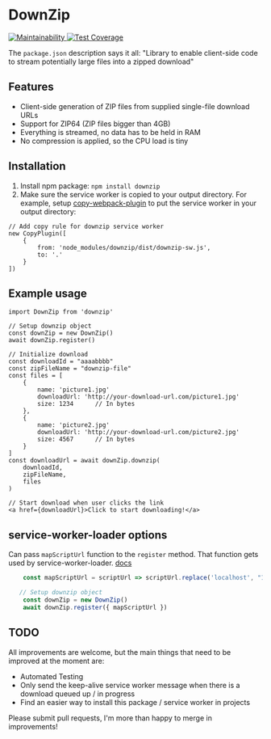 # DownZip
[![Maintainability](https://api.codeclimate.com/v1/badges/862b0665619d30cd322e/maintainability)](https://codeclimate.com/github/robbederks/downzip/maintainability)[ ![Test Coverage](https://api.codeclimate.com/v1/badges/862b0665619d30cd322e/test_coverage)](https://codeclimate.com/github/robbederks/downzip/test_coverage)

The `package.json` description says it all: "Library to enable client-side code to stream potentially large files into a zipped download"

## Features
* Client-side generation of ZIP files from supplied single-file download URLs
* Support for ZIP64 (ZIP files bigger than 4GB)
* Everything is streamed, no data has to be held in RAM
* No compression is applied, so the CPU load is tiny

## Installation
1. Install npm package: `npm install downzip`
2. Make sure the service worker is copied to your output directory. For example, setup [copy-webpack-plugin](https://www.npmjs.com/package/copy-webpack-plugin) to put the service worker in your output directory:
```
// Add copy rule for downzip service worker
new CopyPlugin([
    {
        from: 'node_modules/downzip/dist/downzip-sw.js',
        to: '.'
    }
])
```

## Example usage
```
import DownZip from 'downzip'

// Setup downzip object
const downZip = new DownZip()
await downZip.register()

// Initialize download
const downloadId = "aaaabbbb"
const zipFileName = "downzip-file"
const files = [
    {
        name: 'picture1.jpg' 
        downloadUrl: 'http://your-download-url.com/picture1.jpg'
        size: 1234      // In bytes
    }, 
    {
        name: 'picture2.jpg' 
        downloadUrl: 'http://your-download-url.com/picture2.jpg'
        size: 4567      // In bytes
    }
]
const downloadUrl = await downZip.downzip(
    downloadId,
    zipFileName,
    files
)

```
```
// Start download when user clicks the link
<a href={downloadUrl}>Click to start downloading!</a>
```

## service-worker-loader options
Can pass `mapScriptUrl` function to the `register` method. That function gets used by 
service-worker-loader. [docs](https://github.com/mohsen1/service-worker-loader#registerserviceworkermapscripturl-scripturl-string--string-options-registrationoptions-promiseserviceworkerregistration)

```js
    const mapScriptUrl = scriptUrl => scriptUrl.replace('localhost', "127.0.0.1")

   // Setup downzip object
    const downZip = new DownZip()
    await downZip.register({ mapScriptUrl })
```

## TODO
All improvements are welcome, but the main things that need to be improved at the moment are:
* Automated Testing
* Only send the keep-alive service worker message when there is a download queued up / in progress
* Find an easier way to install this package / service worker in projects

Please submit pull requests, I'm more than happy to merge in improvements!


